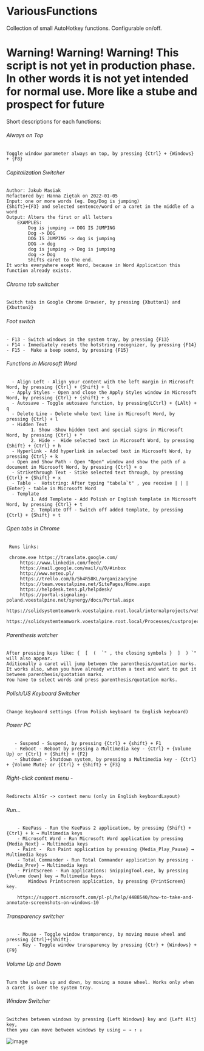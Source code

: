 # VariousFunctions
Collection of small AutoHotkey functions. Configurable on/off.

# **Warning! Warning! Warning! This script is not yet in production phase. In other words it is not yet intended for normal use. More like a stube and prospect for future** #


Short descriptions for each functions:

###### Always on Top
 	Toggle window parameter always on top, by pressing {Ctrl} + {Windows} + {F8}
	
###### Capitalization Switcher
	Author: Jakub Masiak
	Refactored by: Hanna Ziętak on 2022-01-05
	Input: one or more words (eg. Dog/Dog is jumping)
	{Shift}+{F3} and selected sentence/word or a caret in the middle of a word
	Output: Alters the first or all letters
		EXAMPLES:
			Dog is jumping -> DOG IS JUMPING
			Dog -> DOG
			DOG IS JUMPING -> dog is jumping
			DOG -> dog
			dog is jumping -> Dog is jumping
			dog -> Dog
			Shifts caret to the end.
	It works everywhere exept Word, because in Word Application this function already exists.

###### Chrome tab switcher
	Switch tabs in Google Chrome Browser, by pressing {Xbutton1} and {Xbutton2}

###### Foot switch 
    - F13 - Switch windows in the system tray, by pressing {F13}
    - F14 - Immediately resets the hotstring recognizer, by pressing {F14}
    - F15 -  Make a beep sound, by pressing {F15}
    
###### Functions in Microsoft Word 
      - Align Left - Align your content with the left margin in Microsoft Word, by pressing {Ctrl} + {Shift} + l
      - Apply Styles - Open and close the Apply Styles window in Microsoft Word, by pressing {Ctrl} + {shift} + s
      - Autosave - Toggle autosave function, by pressing{LCtrl} + {LAlt} + q
      - Delete Line - Delete whole text line in Microsoft Word, by pressing {Ctrl} + l
      - Hidden Text 
          	 1. Show -Show hidden text and special signs in Microsoft Word, by pressing {Ctrl} + *
         	 2. Hide -  Hide selected text in Microsoft Word, by pressing {Shift} + {Ctrl} + h
      - Hyperlink - Add hyperlink in selected text in Microsoft Word, by pressing {Ctrl} + k
      - Open and Show Path - Open "Open" window and show the path of a document in Microsoft Word, by pressing {Ctrl} + o
      - Strikethrough Text - Stike selected text through, by pressing {Ctrl} + {Shift} + x
      - Table -  Hotstring: After typing "tabela`t" , you receive | | |{Enter} - table in Microsoft Word
      - Template
          	 1. Add Template - Add Polish or English template in Microsoft Word, by pressing {Ctrl} + t
          	 2. Template Off - Switch off added template, by pressing {Ctrl} + {Shift} + t
###### Open tabs in Chrome 
	 Runs links:

	 chrome.exe https://translate.google.com/
         https://www.linkedin.com/feed/
         https://mail.google.com/mail/u/0/#inbox
         http://www.meteo.pl/
         https://trello.com/b/5h4R58KL/organizacyjne
         https://team.voestalpine.net/SitePages/Home.aspx
         https://helpdesk.tens.pl/helpdesk/
         https://portal-signaling-poland.voestalpine.net/synergy/docs/Portal.aspx
         https://solidsystemteamwork.voestalpine.root.local/internalprojects/vaSupp/CPS/SitePages/Home.aspx
         https://solidsystemteamwork.voestalpine.root.local/Processes/custprojects/780MDSUpgradeKit/SitePages/Home.aspx
	 
###### Parenthesis watcher
	After pressing keys like: {  [  (  `" , the closing symbols }  ]  ) `" will also appear. 
	Aditionally a caret will jump between the parenthesis/quotation marks. 
	It works also, when you have already written a text and want to put it between parenthesis/quotation marks. 
	You have to select words and press parenthesis/quotation marks.
	
###### Polish/US Keyboard Switcher
	Change keyboard settings (from Polish keyboard to English keyboard) 
	
###### Power PC 
       - Suspend - Suspend, by pressing {Ctrl} + {shift} + F1
       - Reboot - Reboot by pressing a Multimedia key - {Ctrl} + {Volume Up} or {Ctrl} + {Shift} + {F2}
       - Shutdown - Shutdown system, by pressing a Multimedia key - {Ctrl} + {Volume Mute} or {Ctrl} + {Shift} + {F3}
       
###### Right-click context menu -
	Redirects AltGr -> context menu (only in English keyboardLayout)
###### Run...
        - KeePass - Run the KeePass 2 application, by pressing {Shift} + {Ctrl} + k → Multimedia keys
        - Microsoft Word - Run Microsoft Word application by pressing {Media_Next} → Multimedia keys
        - Paint -  Run Paint application by pressing {Media_Play_Pause} → Multimedia keys
        - Total Commander - Run Total Commander application by pressing - {Media_Prev} → Multimedia keys
        - PrintScreen - Run applications: SnippingTool.exe, by pressing {Volume down} key → Multimedia keys. 
			Windows Printscreen application, by pressing {PrintScreen} key.

        https://support.microsoft.com/pl-pl/help/4488540/how-to-take-and-annotate-screenshots-on-windows-10    
	  
###### Transparency switcher
        - Mouse - Toggle window tranparency, by moving mouse wheel and pressing {Ctrl}+{Shift}.
        - Key - Toggle window transparency by pressing {Ctr} + {Windows} + {F9}
###### Volume Up and Down
	Turn the volume up and down, by moving a mouse wheel. Works only when a caret is over the system tray.
###### Window Switcher 
	Switches between windows by pressing {Left Windows} key and {Left Alt} key,
	then you can move between windows by using ← → ↑ ↓ 

![image](https://user-images.githubusercontent.com/95625092/154947268-7569504e-296a-4b22-8dad-dccce149a9e8.png)
